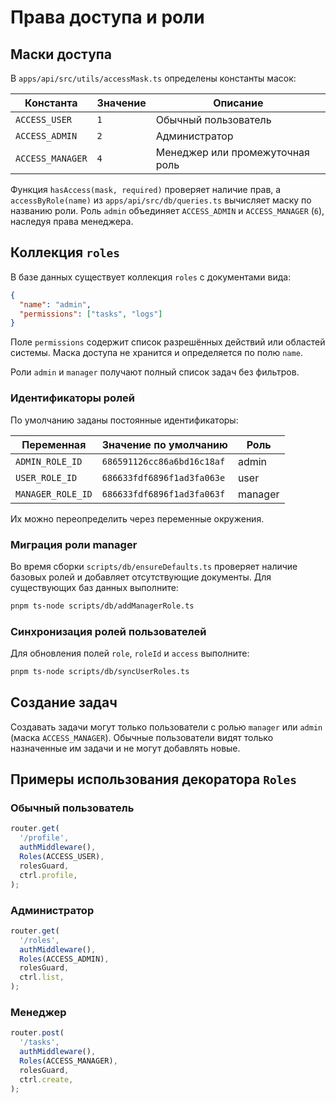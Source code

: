 <!-- Назначение файла: описание масок доступа, коллекции roles и разрешений. -->

# Права доступа и роли

## Маски доступа

В `apps/api/src/utils/accessMask.ts` определены константы масок:

| Константа        | Значение | Описание                        |
| ---------------- | -------- | ------------------------------- |
| `ACCESS_USER`    | `1`      | Обычный пользователь            |
| `ACCESS_ADMIN`   | `2`      | Администратор                   |
| `ACCESS_MANAGER` | `4`      | Менеджер или промежуточная роль |

Функция `hasAccess(mask, required)` проверяет наличие прав, а `accessByRole(name)` из `apps/api/src/db/queries.ts` вычисляет маску по названию роли.
Роль `admin` объединяет `ACCESS_ADMIN` и `ACCESS_MANAGER` (`6`), наследуя права менеджера.

## Коллекция `roles`

В базе данных существует коллекция `roles` с документами вида:

```json
{
  "name": "admin",
  "permissions": ["tasks", "logs"]
}
```

Поле `permissions` содержит список разрешённых действий или областей системы. Маска доступа не хранится и определяется по полю `name`.

Роли `admin` и `manager` получают полный список задач без фильтров.

### Идентификаторы ролей

По умолчанию заданы постоянные идентификаторы:

| Переменная        | Значение по умолчанию      | Роль    |
| ----------------- | -------------------------- | ------- |
| `ADMIN_ROLE_ID`   | `686591126cc86a6bd16c18af` | admin   |
| `USER_ROLE_ID`    | `686633fdf6896f1ad3fa063e` | user    |
| `MANAGER_ROLE_ID` | `686633fdf6896f1ad3fa063f` | manager |

Их можно переопределить через переменные окружения.

### Миграция роли manager

Во время сборки `scripts/db/ensureDefaults.ts` проверяет наличие базовых ролей и добавляет отсутствующие документы.
Для существующих баз данных выполните:

```bash
pnpm ts-node scripts/db/addManagerRole.ts
```

### Синхронизация ролей пользователей

Для обновления полей `role`, `roleId` и `access` выполните:

```bash
pnpm ts-node scripts/db/syncUserRoles.ts
```

## Создание задач

Создавать задачи могут только пользователи с ролью `manager` или `admin`
(маска `ACCESS_MANAGER`). Обычные пользователи видят только назначенные им
задачи и не могут добавлять новые.

## Примеры использования декоратора `Roles`

### Обычный пользователь

```ts
router.get(
  '/profile',
  authMiddleware(),
  Roles(ACCESS_USER),
  rolesGuard,
  ctrl.profile,
);
```

### Администратор

```ts
router.get(
  '/roles',
  authMiddleware(),
  Roles(ACCESS_ADMIN),
  rolesGuard,
  ctrl.list,
);
```

### Менеджер

```ts
router.post(
  '/tasks',
  authMiddleware(),
  Roles(ACCESS_MANAGER),
  rolesGuard,
  ctrl.create,
);
```
